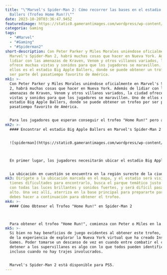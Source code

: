 ```yaml
---
title: "\"Marvel's Spider-Man 2: Cómo recorrer las bases en el estadio Big Apple
  Ballers (Trofeo Home Run!)\""
date: 2023-10-20T03:36:47.945Z
featuredimage: https://static0.gamerantimages.com/wordpress/wp-content/uploads/2023/10/finding-the-big-apple-ballers-stadium-in-marvel-s-spider-man-2.jpg?q=50&fit=crop&w=1500&dpr=1.5
categoria: Gaming
tags:
  - "#Marvel"
  - "#Gaming"
  - "#Spiderman2"
short-description: Con Peter Parker y Miles Morales uniéndose oficialmente en
  Marvel's Spider-Man 2, habrá muchas cosas que hacer en Nueva York. Además de
  lidiar con las amenazas de Kraven, Venom y otros villanos variados, la ciudad
  ofrece muchas vistas y sonidos para que los jugadores se maravillen. Uno de
  ellos es el estadio Big Apple Ballers, donde se puede obtener un trofeo por
  ser parte del pasatiempo favorito de América.
mk1: >-
  Con Peter Parker y Miles Morales uniéndose oficialmente en Marvel's Spider-Man
  2, habrá muchas cosas que hacer en Nueva York. Además de lidiar con las
  amenazas de Kraven, Venom y otros villanos variados, la ciudad ofrece muchas
  vistas y sonidos para que los jugadores se maravillen. Uno de ellos es el
  estadio Big Apple Ballers, donde se puede obtener un trofeo por ser parte del
  pasatiempo favorito de América.


  Para los jugadores que esperan conseguir el trofeo "Home Run!" pero aún están tratando de averiguar cómo hacerlo, esta guía tendrá toda la información necesaria para lograrlo sin perder tiempo columpiándose por la ciudad de Nueva York. Después de todo, cuando los criminales están causando estragos, lo mejor es que los héroes vuelvan a lo que hacen mejor.
mk2: >-
  #### Encontrar el estadio Big Apple Ballers en Marvel's Spider-Man 2


  ![spiderman](https://static0.gamerantimages.com/wordpress/wp-content/uploads/2023/10/finding-the-big-apple-ballers-stadium-in-marvel-s-spider-man-2.jpg?q=50&fit=crop&w=1500&dpr=1.5 "spiderman")



  En primer lugar, los jugadores necesitarán ubicar el estadio Big Apple Ballers en Marvel's Spider-Man 2, lo cual puede ser un poco difícil considerando lo grande que se ha vuelto la ciudad del juego desde los dos juegos anteriores.


  La ubicación en cuestión se encuentra en la región sureste de la ciudad de Nueva York, específicamente en Downtown Brooklyn.
mk3: Dirígete a la ubicación marcada en el mapa, y el estadio será visible. Si
  tienes dificultades para encontrarlo, busca el parque temático justo al lado
  con todas las luces brillantes y sonidos fuertes, y será difícil pasarlo por
  alto. Una vez allí, aterriza en la base principal para prepararte para lo que
  debes hacer a continuación para obtener el trofeo.
mk4: >-
  #### Cómo Obtener el Trofeo "Home Run!" en Spider-Man 2



  Para obtener el trofeo "Home Run!", comienza con Peter o Miles en la base principal y corre hacia la primera base a la derecha. Continúa hacia la segunda y la tercera bases, y luego redondea todo volviendo a la base principal. Si lo haces correctamente, se activará el trofeo "Home Run!", mientras que el héroe en cuestión soltará una frase ingeniosa sobre ser parte del deporte.
mk5: >-
  Si bien no hay beneficios de juego evidentes al obtener este trofeo, es parte
  de la experiencia de explorar la Nueva York virtual que ha creado Insomniac
  Games. Poder tomarse un descanso de vez en cuando entre combatir el crimen y
  detener a los supervillanos es algo con lo que todos pueden identificarse,
  incluso cuando no hay trajes involucrados.


  Marvel's Spider-Man 2 está disponible para PS5.
---
```

